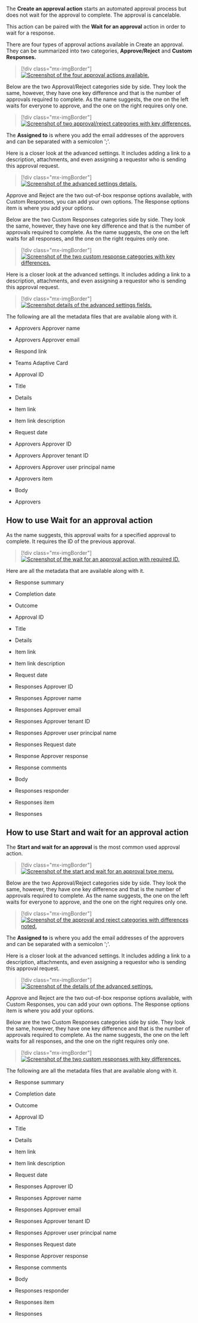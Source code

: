 The **Create an approval action** starts an automated approval process but does not wait for the approval to complete. The approval is cancelable.

This action can be paired with the **Wait for an approval** action in order to wait for a response.

There are four types of approval actions available in Create an approval. They can be summarized into two categories, **Approve/Reject** and **Custom Responses.**

> [!div class="mx-imgBorder"]
> [![Screenshot of the four approval actions available.](../media/four-create-approvals.png)](../media/four-create-approvals.png#lightbox)

Below are the two Approval/Reject categories side by side. They look the same, however, they have one key difference and that is the number of approvals required to complete. As the name suggests, the one on the left waits for everyone to approve, and the one on the right requires only one.

> [!div class="mx-imgBorder"]
> [![Screenshot of two approval/reject categories with key differences.](../media/approve-reject-types.png)](../media/approve-reject-types.png#lightbox)

The **Assigned to** is where you add the email addresses of the approvers and can be separated with a semicolon ';'.

Here is a closer look at the advanced settings. It includes adding a link to a description, attachments, and even assigning a requestor who is sending this approval request.

> [!div class="mx-imgBorder"]
> [![Screenshot of the advanced settings details.](../media/advanced-settings-create-approval.png)](../media/advanced-settings-create-approval.png#lightbox)

Approve and Reject are the two out-of-box response options available, with Custom Responses, you can add your own options. The Response options item is where you add your options.

Below are the two Custom Responses categories side by side. They look the same, however, they have one key difference and that is the number of approvals required to complete. As the name suggests, the one on the left waits for all responses, and the one on the right requires only one.

> [!div class="mx-imgBorder"]
> [![Screenshot of the two custom response categories with key differences.](../media/custom-approval-reject-types.png)](../media/custom-approval-reject-types.png#lightbox)

Here is a closer look at the advanced settings. It includes adding a link to a description, attachments, and even assigning a requestor who is sending this approval request.

> [!div class="mx-imgBorder"]
> [![Screenshot details of the advanced settings fields.](../media/advanced-settings-createa-pproval.png)](../media/advanced-settings-createa-pproval.png#lightbox)

The following are all the metadata files that are available along with it.

-   Approvers Approver name

-   Approvers Approver email

-   Respond link

-   Teams Adaptive Card

-   Approval ID

-   Title

-   Details

-   Item link

-   Item link description

-   Request date

-   Approvers Approver ID

-   Approvers Approver tenant ID

-   Approvers Approver user principal name

-   Approvers item

-   Body

-   Approvers

## How to use Wait for an approval action

As the name suggests, this approval waits for a specified approval to complete. It requires the ID of the previous approval.

> [!div class="mx-imgBorder"]
> [![Screenshot of the wait for an approval action with required ID.](../media/wait-approval.png)](../media/wait-approval.png#lightbox)

Here are all the metadata that are available along with it.

-   Response summary

-   Completion date

-   Outcome

-   Approval ID

-   Title

-   Details

-   Item link

-   Item link description

-   Request date

-   Responses Approver ID

-   Responses Approver name

-   Responses Approver email

-   Responses Approver tenant ID

-   Responses Approver user principal name

-   Responses Request date

-   Response Approver response

-   Response comments

-   Body

-   Responses responder

-   Responses item

-   Responses

## How to use Start and wait for an approval action

The **Start and wait for an approval** is the most common used approval action.

> [!div class="mx-imgBorder"]
> [![Screenshot of the start and wait for an approval type menu.](../media/start-wait-approval-type-menu.png)](../media/start-wait-approval-type-menu.png#lightbox)

Below are the two Approval/Reject categories side by side. They look the same, however, they have one key difference and that is the number of approvals required to complete. As the name suggests, the one on the left waits for everyone to approve, and the one on the right requires only one.

> [!div class="mx-imgBorder"]
> [![Screenshot of the approval and reject categories with differences noted.](../media/start-wait-approval-types.png)](../media/start-wait-approval-types.png#lightbox)

The **Assigned to** is where you add the email addresses of the approvers and can be separated with a semicolon ';'.

Here is a closer look at the advanced settings. It includes adding a link to a description, attachments, and even assigning a requestor who is sending this approval request.

> [!div class="mx-imgBorder"]
> [![Screenshot of the details of the advanced settings.](../media/advanced-settings-createa-pproval.png)](../media/advanced-settings-createa-pproval.png#lightbox)

Approve and Reject are the two out-of-box response options available, with Custom Responses, you can add your own options. The Response options item is where you add your options.

Below are the two Custom Responses categories side by side. They look the same, however, they have one key difference and that is the number of approvals required to complete. As the name suggests, the one on the left waits for all responses, and the one on the right requires only one.

> [!div class="mx-imgBorder"]
> [![Screenshot of the two custom responses with key differences.](../media/start-wait-approval-custom-responses.png)](../media/start-wait-approval-custom-responses.png#lightbox)

The following are all the metadata files that are available along with it.

-   Response summary

-   Completion date

-   Outcome

-   Approval ID

-   Title

-   Details

-   Item link

-   Item link description

-   Request date

-   Responses Approver ID

-   Responses Approver name

-   Responses Approver email

-   Responses Approver tenant ID

-   Responses Approver user principal name

-   Responses Request date

-   Response Approver response

-   Response comments

-   Body

-   Responses responder

-   Responses item

-   Responses